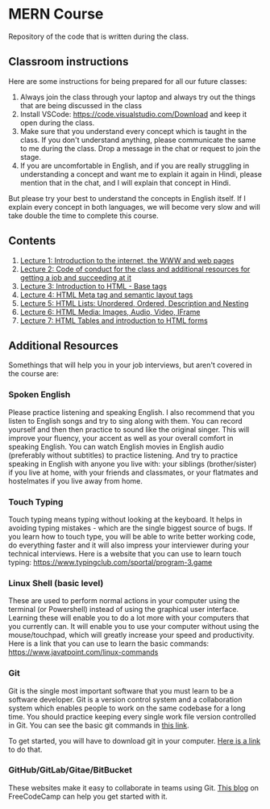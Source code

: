 # MERN Course
Repository of the code that is written during the class.

## Classroom instructions
Here are some instructions for being prepared for all our future classes:

1. Always join the class through your laptop and always try out the things that are being discussed in the class
2. Install VSCode: https://code.visualstudio.com/Download and keep it open during the class.
3. Make sure that you understand every concept which is taught in the class. If you don't understand anything, please communicate the same to me during the class. Drop a message in the chat or request to join the stage.
4. If you are uncomfortable in English, and if you are really struggling in understanding a concept and want me to explain it again in Hindi, please mention that in the chat, and I will explain that concept in Hindi.

But please try your best to understand the concepts in English itself. If I explain every concept in both languages, we will become very slow and will take double the time to complete this course.

## Contents
1. [Lecture 1: Introduction to the internet, the WWW and web pages](Lecture01/)
1. [Lecture 2: Code of conduct for the class and additional resources for getting a job and succeeding at it](Lecture02/)
1. [Lecture 3: Introduction to HTML - Base tags](Lecture03/)
1. [Lecture 4: HTML Meta tag and semantic layout tags](Lecture04/)
1. [Lecture 5: HTML Lists: Unordered, Ordered, Description and Nesting](Lecture05/)
1. [Lecture 6: HTML Media: Images, Audio, Video, IFrame](Lecture06/)
1. [Lecture 7: HTML Tables and introduction to HTML forms](Lecture07/)

## Additional Resources

Somethings that will help you in your job interviews, but aren't covered in the course are:

### Spoken English
Please practice listening and speaking English. I also recommend that you listen to English songs and try to sing along with them. You can record yourself and then then practice to sound like the original singer. This will improve your fluency, your accent as well as your overall comfort in speaking English. You can watch English movies in English audio (preferably without subtitles) to practice listening. And try to practice speaking in English with anyone you live with: your siblings (brother/sister) if you live at home, with your friends and classmates, or your flatmates and hostelmates if you live away from home.

### Touch Typing
Touch typing means typing without looking at the keyboard. It helps in avoiding typing mistakes - which are the single biggest source of bugs. If you learn how to touch type, you will be able to write better working code, do everything faster and it will also impress your interviewer during your technical interviews. Here is a website that you can use to learn touch typing: https://www.typingclub.com/sportal/program-3.game

### Linux Shell (basic level)
These are used to perform normal actions in your computer using the terminal (or Powershell) instead of using the graphical user interface. Learning these will enable you to do a lot more with your computers that you currently can. It will enable you to use your computer without using the mouse/touchpad, which will greatly increase your speed and productivity. Here is a link that you can use to learn the basic commands: https://www.javatpoint.com/linux-commands

### Git
Git is the single most important software that you must learn to be a software developer. Git is a version control system and a collaboration system which enables people to work on the same codebase for a long time. You should practice keeping every single work file version controlled in Git. You can see the basic git commands in [this link](https://confluence.atlassian.com/bitbucketserver/basic-git-commands-776639767.html#:~:text=%20%20%20%20Git%20task%20%20,clone%20username%40host%3A%2Fpath%2Fto%2Freposit%20...%20%2021%20more%20rows%20).

To get started, you will have to download git in your computer. [Here is a link](https://git-scm.com/download) to do that.

### GitHub/GitLab/Gitae/BitBucket
These websites make it easy to collaborate in teams using Git. [This blog](https://www.freecodecamp.org/news/how-to-use-basic-git-and-github-commands/) on FreeCodeCamp can help you get started with it.
